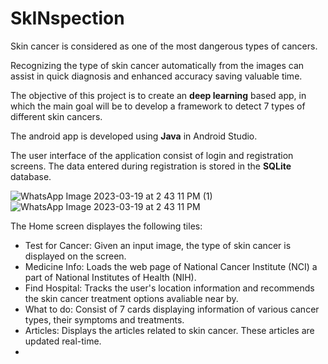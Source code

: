 # SkINspection
Skin cancer is considered as one of the most dangerous types of cancers.  

Recognizing the type of skin cancer automatically from the images can assist in quick diagnosis and enhanced accuracy saving valuable time.  

The objective of this project is to create an **deep learning** based app, in which the main goal will be to develop a framework to detect 7 types of different skin cancers.  

The android app is developed using **Java** in Android Studio.  

The user interface of the application consist of login and registration screens. The data entered during registration is stored in the **SQLite** database.  

![WhatsApp Image 2023-03-19 at 2 43 11 PM (1)](https://user-images.githubusercontent.com/89999331/226170010-45ce2b35-d7d8-436e-a041-9ff19c65648a.jpeg)  &nbsp; &nbsp;
&nbsp; 
![WhatsApp Image 2023-03-19 at 2 43 11 PM](https://user-images.githubusercontent.com/89999331/226170063-07154276-e740-49aa-9c61-e37ac0b88e88.jpeg)  
  
The Home screen displayes the following tiles:
* Test for Cancer: Given an input image, the type of skin cancer is displayed on the screen.  
* Medicine Info: Loads the web page of National Cancer Institute (NCI) a part of National Institutes of Health (NIH).
* Find Hospital: Tracks the user's location information and recommends the skin cancer treatment options avaliable near by.
* What to do: Consist of 7 cards displaying information of various cancer types, their symptoms and treatments.
* Articles: Displays the articles related to skin cancer. These articles are updated real-time.  
*
  
